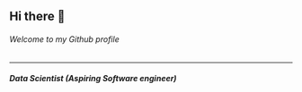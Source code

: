 ## Hi there 👋
###### Welcome to my Github profile
<hr>
<h5>Data Scientist (Aspiring Software engineer)</h5>
